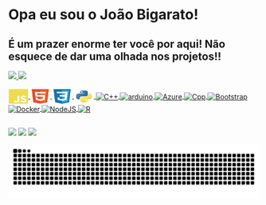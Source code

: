 # Opa eu sou o João Bigarato!

## É um prazer enorme ter você por aqui! Não esquece de dar uma olhada nos projetos!!

<a href="https://github.com/JoaoBigarato">
<img height="170cm" src="https://github-readme-stats.vercel.app/api?username=JoaoBigarato&show_icons=true">
<img height="170cm" src="https://github-readme-stats.vercel.app/api?username=JoaoBigarato&show_icons=true&theme=dracula">


<div style="display: inline_block"><br>
  <img align="center" alt="Js" height="30" width="40" src="https://raw.githubusercontent.com/devicons/devicon/master/icons/javascript/javascript-plain.svg">
  <img align="center" alt="HTML" height="30" width="40" src="https://raw.githubusercontent.com/devicons/devicon/master/icons/html5/html5-original.svg">
  <img align="center" alt="CSS" height="30" width="40" src="https://raw.githubusercontent.com/devicons/devicon/master/icons/css3/css3-original.svg">
  <img align="center" alt="Python" height="30" width="40" src="https://raw.githubusercontent.com/devicons/devicon/master/icons/python/python-original.svg">
  <img align="center" alt="C++" height="30" width="40" src="https://skillicons.dev/icons?i=git">
  <img align="center" alt="arduino" height="30" width="40" src="https://skillicons.dev/icons?i=arduino">
  <img align="center" alt="Azure" height="30" width="40" src="https://skillicons.dev/icons?i=azure">
  <img align="center" alt="Cpp" height="30" width="40" src="https://skillicons.dev/icons?i=cpp">
  <img align="center" alt="Bootstrap" height="30" width="40" src="https://skillicons.dev/icons?i=bootstrap">
  <img align="center" alt="Docker" height="30" width="40" src="https://skillicons.dev/icons?i=docker">
  <img align="center" alt="NodeJS" height="30" width="40" src="https://skillicons.dev/icons?i=nodejs">
  <img align="center" alt="R" height="30" width="40" src="https://skillicons.dev/icons?i=r">
</div>

  
  ##
 
<div> 
  <a href="https://instagram.com/jbigarato" target="_blank"><img src="https://img.shields.io/badge/-Instagram-%23E4405F?style=for-the-badge&logo=instagram&logoColor=white" target="_blank"></a>
  <a href = "mailto:contato.joaobigarato1@gmail.com"><img src="https://img.shields.io/badge/-Gmail-%23333?style=for-the-badge&logo=gmail&logoColor=white" target="_blank"></a>
  <a href="https://www.linkedin.com/in/Bigarato" target="_blank"><img src="https://img.shields.io/badge/-LinkedIn-%230077B5?style=for-the-badge&logo=linkedin&logoColor=white" target="_blank"></a> 
  
</div>

![Snake Animation](https://github.com/JoaoBigarato/JoaoBigarato/blob/output/github-contribution-grid-snake-dark.svg?palette=github-dark)
